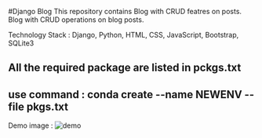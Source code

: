 #Django Blog
This repository contains Blog with CRUD featres on posts. Blog with CRUD operations on blog posts.

Technology Stack : Django, Python, HTML, CSS, JavaScript, Bootstrap, SQLite3

All the required package are listed in pckgs.txt
---------------------------------------------------------
use command : conda create --name NEWENV --file pkgs.txt
---------------------------------------------------------
Demo image :
![demo](https://user-images.githubusercontent.com/28856734/92997728-e9ecc680-f532-11ea-9f8b-a2a891d26e40.jpg)
